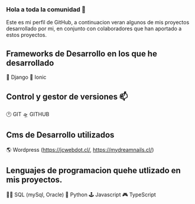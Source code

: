### Hola a toda la comunidad 👋 

Este es mi perfil de GitHub, a continuacion veran algunos de mis proyectos desarrollado por mi, en conjunto con colaboradores que han aportado a estos proyectos.

## Frameworks de Desarrollo en los que he desarrollado

🦘 Django
💠 Ionic

## Control y gestor de versiones 📫

🕐 GIT
🛸 GITHUB

## Cms de Desarrollo utilizados
🌎 Wordpress
(https://jcwebdot.cl/, https://mydreamnails.cl/)

## Lenguajes de programacion quehe utlizado en mis proyectos.

👨‍🚀 SQL (mySql, Oracle)
🐍 Python
🕹 Javascript
🎮 TypeScript





<!--
**Jordaan23/Jordaan23** is a ✨ _special_ ✨ repository because its `README.md` (this file) appears on your GitHub profile.

Here are some ideas to get you started:

- 🔭 I’m currently working on ...
- 🌱 I’m currently learning ...
- 👯 I’m looking to collaborate on ...
- 🤔 I’m looking for help with ...
- 💬 Ask me about ...
- 📫 How to reach me: ...
- 😄 Pronouns: ...
- ⚡ Fun fact: ...
--> 
